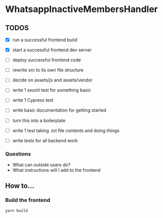 # WhatsappInactiveMembersHandler

## TODOS

* [x] run a successful frontend build
* [x] start a successful frontend dev server
* [ ] deploy successful frontend code
* [ ] rewrite src to its own file structure
* [ ] decide on assets/js and assets/vendor
* [ ] write 1 exunit test for something basic
* [ ] write 1 Cypress test

* [ ] write basic documentation for getting started
* [ ] turn this into a boilerplate

* [ ] write 1 test taking .txt file contents and doing things
* [ ] write tests for all backend work

### Questions

* What can outside users do?
* What instructions will I add to the frontend

## How to...

### Build the frontend

`yarn build`
